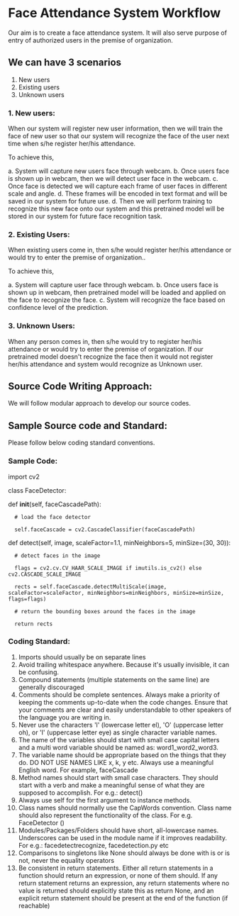 # Face Attendance System Workflow
Our aim is to create a face attendance system.
It will also serve purpose of entry of authorized users in the premise of organization.

## We can have 3 scenarios
1. New users
2. Existing users
3. Unknown users

### 1. New users: 

   When our system will register new user information, then we will train the face of new user so that our system will recognize the 
   face of the user next time when s/he register her/his attendance.

To achieve this, 

a. System will capture new users face through webcam.
b. Once users face is shown up in webcam, then we will detect user face in the webcam.
c. Once face is detected we will capture each frame of user faces in different scale and angle.
d. These frames will be encoded in text format and will be saved in our system for future use.
d. Then we will perform training to recognize this new face onto our system and this pretrained model will be stored in our system for future face recognition task.

### 2. Existing Users:

   When existing users come in, then s/he would register her/his attendance or would try to enter the premise of organization..
   
To achieve this,

a. System will capture user face through webcam.
b. Once users face is shown up in webcam, then pretrained model will be loaded and applied on the face to recognize the face.
c. System will recognize the face based on confidence level of the prediction.

### 3. Unknown Users:

   When any person comes in, then s/he would try to register her/his attendance or would try to enter the premise of organization.
   If our pretrained model doesn't recognize the face then it would not register her/his attendance and system would recognize as Unknown user.

## Source Code Writing Approach:
We will follow modular approach to develop our source codes.
 
## Sample Source code and Standard:
Please follow below coding standard conventions.
### Sample Code:

import cv2

class FaceDetector:

   def __init__(self, faceCascadePath):
   
      # load the face detector
      
      self.faceCascade = cv2.CascadeClassifier(faceCascadePath)

   def detect(self, image, scaleFactor=1.1, minNeighbors=5, minSize=(30, 30)):
   
      # detect faces in the image
      
      flags = cv2.cv.CV_HAAR_SCALE_IMAGE if imutils.is_cv2() else cv2.CASCADE_SCALE_IMAGE
      
      rects = self.faceCascade.detectMultiScale(image, scaleFactor=scaleFactor, minNeighbors=minNeighbors, minSize=minSize, flags=flags)

      # return the bounding boxes around the faces in the image
      
      return rects

### Coding Standard:
1.	 Imports should usually be on separate lines
2.	Avoid trailing whitespace anywhere. Because it's usually invisible, it can be confusing.
3.	Compound statements (multiple statements on the same line) are generally discouraged
4.	Comments should be complete sentences. Always make a priority of keeping the comments up-to-date when the code changes. Ensure that your comments are clear and easily understandable to other speakers of the language you are writing in.
5.	Never use the characters 'l' (lowercase letter el), 'O' (uppercase letter oh), or 'I' (uppercase letter eye) as single character variable names.
6.	The name of the variables should start with small case capital letters and a multi word variable should be named as: word1_word2_word3.
7.	The variable name should be appropriate based on the things that they do. DO NOT USE NAMES LIKE x, k, y etc.  Always use a meaningful English word. For example, faceCascade
8.	Method names should start with small case characters. They should start with a verb and make a meaningful sense of what they are supposed to accomplish. For e.g.: detect()
9.	Always use self for the first argument to instance methods.
10.	Class names should normally use the CapWords convention. Class name should also represent the functionality of the class. For e.g. FaceDetector ()
11.	Modules/Packages/Folders should have short, all-lowercase names. Underscores can be used in the module name if it improves readability. For e.g.: facedetectrecognize, facedetection.py etc
12.	Comparisons to singletons like None should always be done with is or is not, never the equality operators
13.	Be consistent in return statements. Either all return statements in a function should return an expression, or none of them should. If any return statement returns an expression, any return statements where no value is returned should explicitly state this as return None, and an explicit return statement should be present at the end of the function (if reachable)
